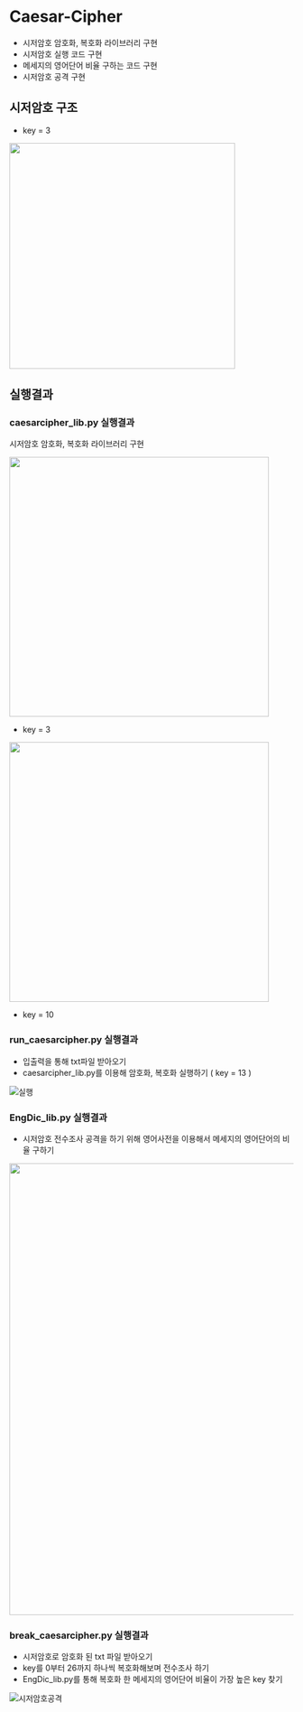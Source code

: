 # Caesar-Cipher
- 시저암호 암호화, 복호화 라이브러리 구현
- 시저암호 실행 코드 구현
- 메세지의 영어단어 비율 구하는 코드 구현
- 시저암호 공격 구현

## 시저암호 구조

- key = 3

<img src="https://user-images.githubusercontent.com/68969252/89425190-a654af00-d773-11ea-86b1-f26fd9f93b46.png" width="400">

## 실행결과
### caesarcipher_lib.py 실행결과

시저암호 암호화, 복호화 라이브러리 구현

<img src="https://user-images.githubusercontent.com/68969252/89425465-0186a180-d774-11ea-99ab-cba36b4e2a2d.PNG" width="460">

- key = 3

<img src="https://user-images.githubusercontent.com/68969252/89425802-62ae7500-d774-11ea-865d-25ce92dcd413.PNG" width="460">

- key = 10

### run_caesarcipher.py 실행결과

- 입출력을 통해 txt파일 받아오기
- caesarcipher_lib.py를 이용해 암호화, 복호화 실행하기 ( key = 13 )

![실행](https://user-images.githubusercontent.com/68969252/89431973-89bc7500-d77b-11ea-8b8d-2cdc07702134.PNG)


### EngDic_lib.py 실행결과

- 시저암호 전수조사 공격을 하기 위해 영어사전을 이용해서 메세지의 영어단어의 비율 구하기

<img src="https://user-images.githubusercontent.com/68969252/89655628-59a0dd80-d905-11ea-98bf-bd00e6dcf5ad.PNG" width="800">

### break_caesarcipher.py 실행결과

- 시저암호로 암호화 된 txt 파일 받아오기
- key를 0부터 26까지 하나씩 복호화해보며 전수조사 하기
- EngDic_lib.py를 통해 복호화 한 메세지의 영어단어 비율이 가장 높은 key 찾기

![시저암호공격](https://user-images.githubusercontent.com/68969252/89655682-6c1b1700-d905-11ea-860f-7e61b21850bc.PNG)

